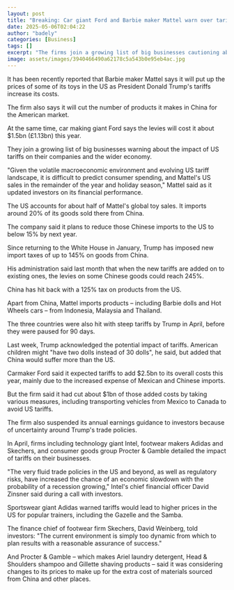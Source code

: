 ```yaml
---
layout: post
title: "Breaking: Car giant Ford and Barbie maker Mattel warn over tariffs costs"
date: 2025-05-06T02:04:22
author: "badely"
categories: [Business]
tags: []
excerpt: "The firms join a growing list of big businesses cautioning about the impact of Trump's import taxes."
image: assets/images/3940466490a62178c5a543b0e95eb4ac.jpg
---
```


It has been recently reported that Barbie maker Mattel says it will put up the prices of some of its toys in the US as President Donald Trump's tariffs increase its costs.

The firm also says it will cut the number of products it makes in China for the American market.

At the same time, car making giant Ford says the levies will cost it about $1.5bn (£1.13bn) this year.

They join a growing list of big businesses warning about the impact of US tariffs on their companies and the wider economy.

"Given the volatile macroeconomic environment and evolving US tariff landscape, it is difficult to predict consumer spending, and Mattel's US sales in the remainder of the year and holiday season," Mattel said as it updated investors on its financial performance.

The US accounts for about half of Mattel's global toy sales. It imports around 20% of its goods sold there from China. 

The company said it plans to reduce those Chinese imports to the US to below 15% by next year.

Since returning to the White House in January, Trump has imposed new import taxes of up to 145% on goods from China. 

His administration said last month that when the new tariffs are added on to existing ones, the levies on some Chinese goods could reach 245%.

China has hit back with a 125% tax on products from the US.

Apart from China, Mattel imports products – including Barbie dolls and Hot Wheels cars – from Indonesia, Malaysia and Thailand.

The three countries were also hit with steep tariffs by Trump in April, before they were paused for 90 days.

Last week, Trump acknowledged the potential impact of tariffs. American children might "have two dolls instead of 30 dolls", he said, but added that China would suffer more than the US.

Carmaker Ford said it expected tariffs to add $2.5bn to its overall costs this year, mainly due to the increased expense of Mexican and Chinese imports.

But the firm said it had cut about $1bn of those added costs by taking various measures, including transporting vehicles from Mexico to Canada to avoid US tariffs.

The firm also suspended its annual earnings guidance to investors because of uncertainty around Trump's trade policies.

In April, firms including technology giant Intel, footwear makers Adidas and Skechers, and consumer goods group Procter & Gamble detailed the impact of tariffs on their businesses.

"The very fluid trade policies in the US and beyond, as well as regulatory risks, have increased the chance of an economic slowdown with the probability of a recession growing," Intel's chief financial officer David Zinsner said during a call with investors.

Sportswear giant Adidas warned tariffs would lead to higher prices in the US for popular trainers, including the Gazelle and the Samba.

The finance chief of footwear firm Skechers, David Weinberg, told investors: "The current environment is simply too dynamic from which to plan results with a reasonable assurance of success." 

And Procter & Gamble – which makes Ariel laundry detergent, Head & Shoulders shampoo and Gillette shaving products – said it was considering changes to its prices to make up for the extra cost of materials sourced from China and other places.

